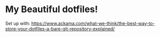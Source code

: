 # My Beautiful dotfiles!

Set up with: https://www.ackama.com/what-we-think/the-best-way-to-store-your-dotfiles-a-bare-git-repository-explained/
